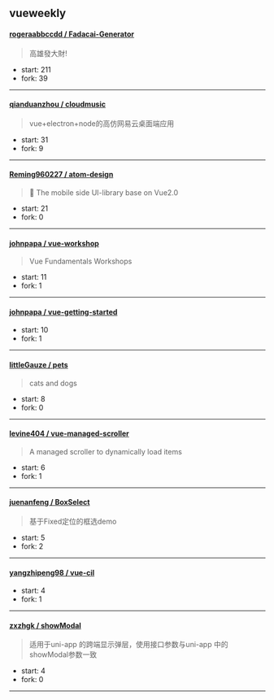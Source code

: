 ## vueweekly

#### [rogeraabbccdd / Fadacai-Generator](https://github.com/rogeraabbccdd/Fadacai-Generator)

> 高雄發大財!

+ start: 211
+ fork: 39

----


#### [qianduanzhou / cloudmusic](https://github.com/qianduanzhou/cloudmusic)

> vue+electron+node的高仿网易云桌面端应用

+ start: 31
+ fork: 9

----


#### [Reming960227 / atom-design](https://github.com/Reming960227/atom-design)

> :memo: The mobile side UI-library base on Vue2.0

+ start: 21
+ fork: 0

----


#### [johnpapa / vue-workshop](https://github.com/johnpapa/vue-workshop)

> Vue Fundamentals Workshops

+ start: 11
+ fork: 1

----


#### [johnpapa / vue-getting-started](https://github.com/johnpapa/vue-getting-started)

> 

+ start: 10
+ fork: 1

----


#### [littleGauze / pets](https://github.com/littleGauze/pets)

> cats and dogs

+ start: 8
+ fork: 0

----


#### [levine404 / vue-managed-scroller](https://github.com/levine404/vue-managed-scroller)

> A managed scroller to dynamically load items

+ start: 6
+ fork: 1

----


#### [juenanfeng / BoxSelect](https://github.com/juenanfeng/BoxSelect)

> 基于Fixed定位的框选demo

+ start: 5
+ fork: 2

----


#### [yangzhipeng98 / vue-cil](https://github.com/yangzhipeng98/vue-cil)

> 

+ start: 4
+ fork: 1

----


#### [zxzhgk / showModal](https://github.com/zxzhgk/showModal)

>  适用于uni-app  的跨端显示弹层，使用接口参数与uni-app 中的showModal参数一致

+ start: 4
+ fork: 0

----

